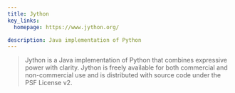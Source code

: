 ```yaml
---
title: Jython
key_links:
  homepage: https://www.jython.org/

description: Java implementation of Python
---
```


> Jython is a Java implementation of Python that combines expressive power with clarity. Jython is freely available for both commercial and non-commercial use and is distributed with source code under the PSF License v2.
